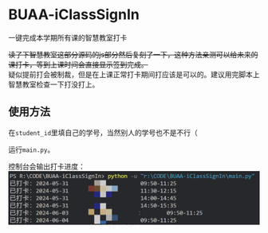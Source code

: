 # BUAA-iClassSignIn
一键完成本学期所有课的智慧教室打卡

~~读了下智慧教室这部分源码的js部分然后复刻了一下，这种方法亲测可以给未来的课打卡，等到上课时间会直接显示签到完成。~~   
疑似提前打会被制裁，但是在上课正常打卡期间打应该是可以的。建议用完脚本上智慧教室检查一下打没打上。

## 使用方法
在`student_id`里填自己的学号，当然别人的学号也不是不行（

运行`main.py`。


控制台会输出打卡进度：![](imgs/1.png)



